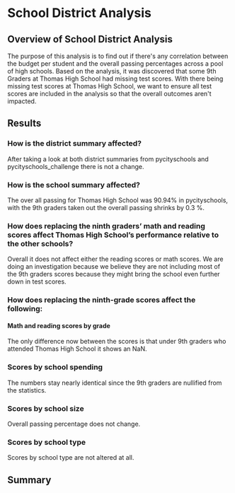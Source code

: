 # School District Analysis

## Overview of School District Analysis

The purpose of this analysis is to find out if there's any correlation between the budget per student and the overall passing percentages across a pool of high schools.  Based on the analysis, it was discovered that some 9th Graders at Thomas High School had missing test scores.  With there being missing test scores at Thomas High School, we want to ensure all test scores are included in the analysis so that the overall outcomes aren't impacted.

## Results

### How is the district summary affected?

After taking a look at both district summaries from pycityschools and pycityschools_challenge there is not a change.

### How is the school summary affected?

The over all passing for Thomas High School was 90.94% in pycityschools, with the 9th graders taken out the overall passing shrinks by 0.3 %.

### How does replacing the ninth graders’ math and reading scores affect Thomas High School’s performance relative to the other schools?

Overall it does not affect either the reading scores or math scores. We are doing an investigation because we believe they are not including most of the 9th graders scores because they might bring the school even further down in test scores.

### How does replacing the ninth-grade scores affect the following:

#### Math and reading scores by grade

The only difference now between the scores is that under 9th graders who attended Thomas High School it shows an NaN.

### Scores by school spending

The numbers stay nearly identical since the 9th graders are nullified from the statistics.

### Scores by school size

Overall passing percentage does not change.

### Scores by school type

Scores by school type are not altered at all.

## Summary
